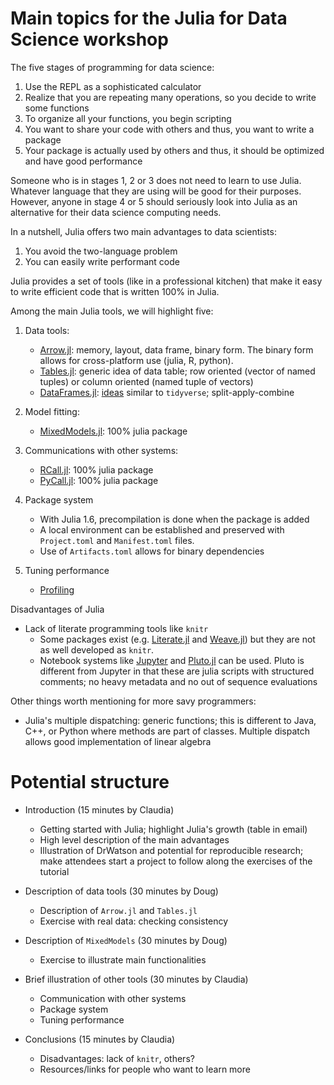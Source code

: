 # Main topics for the Julia for Data Science workshop

The five stages of programming for data science:
1. Use the REPL as a sophisticated calculator
2. Realize that you are repeating many operations, so you decide to write some functions
3. To organize all your functions, you begin scripting
4. You want to share your code with others and thus, you want to write a package
5. Your package is actually used by others and thus, it should be optimized and have good performance

Someone who is in stages 1, 2 or 3 does not need to learn to use Julia. Whatever language that they are using will be good for their purposes. However, anyone in stage 4 or 5 should seriously look into Julia as an alternative for their data science computing needs.

In a nutshell, Julia offers two main advantages to data scientists:
1. You avoid the two-language problem
2. You can easily write performant code

Julia provides a set of tools (like in a professional kitchen) that make it easy to write efficient code that is written 100% in Julia.

Among the main Julia tools, we will highlight five:
1. Data tools:
    - [Arrow.jl](https://github.com/JuliaData/Arrow.jl): memory, layout, data frame, binary form. The binary form allows for cross-platform use (julia, R, python).
    - [Tables.jl](https://github.com/JuliaData/Tables.jl): generic idea of data table; row oriented (vector of named tuples) or column oriented (named tuple of vectors)
    - [DataFrames.jl](https://github.com/JuliaData/DataFrames.jl): [ideas](https://ahsmart.com/assets/pages/data-wrangling-with-data-frames-jl-cheat-sheet/DataFramesCheatSheet_v0.22_rev1.pdf) similar to `tidyverse`; split-apply-combine

2. Model fitting:
    - [MixedModels.jl](https://github.com/JuliaStats/MixedModels.jl): 100% julia package

3. Communications with other systems:
    - [RCall.jl](https://github.com/JuliaInterop/RCall.jl): 100% julia package
    - [PyCall.jl](https://github.com/JuliaPy/PyCall.jl): 100% julia package

4. Package system
    - With Julia 1.6, precompilation is done when the package is added
    - A local environment can be established and preserved with `Project.toml` and `Manifest.toml` files.
    - Use of `Artifacts.toml` allows for binary dependencies

5. Tuning performance
    - [Profiling](https://docs.julialang.org/en/v1/manual/profile/)

Disadvantages of Julia
- Lack of literate programming tools like `knitr`
    - Some packages exist (e.g. [Literate.jl](https://github.com/fredrikekre/Literate.jl) and [Weave.jl](https://github.com/JunoLab/Weave.jl)) but they are not as well developed as `knitr`.
    - Notebook systems like [Jupyter](https://jupyter.org) and [Pluto.jl](https://github.com/fonsp/Pluto.jl) can be used.  Pluto is different from Jupyter in that these are julia scripts with structured comments; no heavy metadata and no out of sequence evaluations

Other things worth mentioning for more savy programmers:
- Julia's multiple dispatching: generic functions; this is different to Java, C++, or Python where methods are part of classes. Multiple dispatch allows good implementation of linear algebra


# Potential structure

- Introduction (15 minutes by Claudia)
    - Getting started with Julia; highlight Julia's growth (table in email)
    - High level description of the main advantages
    - Illustration of DrWatson and potential for reproducible research; make attendees start a project to follow along the exercises of the tutorial

- Description of data tools (30 minutes by Doug)
    - Description of `Arrow.jl` and `Tables.jl`
    - Exercise with real data: checking consistency

- Description of `MixedModels` (30 minutes by Doug)
    - Exercise to illustrate main functionalities

- Brief illustration of other tools (30 minutes by Claudia)
    - Communication with other systems
    - Package system
    - Tuning performance

- Conclusions (15 minutes by Claudia)
    - Disadvantages: lack of `knitr`, others?
    - Resources/links for people who want to learn more